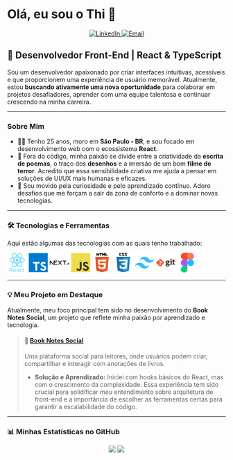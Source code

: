 # Olá, eu sou o Thi 👋

<p align="center">
  <a href="[https://www.linkedin.com/in/thiago-marqueti-soares/]" target="_blank">
    <img src="https://img.shields.io/badge/LinkedIn-Thiago_S.-0077B5?style=for-the-badge&logo=linkedin" alt="LinkedIn">
  </a>
  <a href="mailto:thimarqueti@gmail.com">
    <img src="https://img.shields.io/badge/Email-Entrar_em_contato-D14836?style=for-the-badge&logo=gmail" alt="Email">
  </a>
</p>

## 🚀 Desenvolvedor Front-End | React & TypeScript

Sou um desenvolvedor apaixonado por criar interfaces intuitivas, acessíveis e que proporcionem uma experiência de usuário memorável. Atualmente, estou **buscando ativamente uma nova oportunidade** para colaborar em projetos desafiadores, aprender com uma equipe talentosa e continuar crescendo na minha carreira.

---

### Sobre Mim

- 👨‍💻 Tenho 25 anos, moro em **São Paulo - BR**, e sou focado em desenvolvimento web com o ecossistema **React**.
- 🎨 Fora do código, minha paixão se divide entre a criatividade da **escrita de poemas**, o traço dos **desenhos** e a imersão de um bom **filme de terror**. Acredito que essa sensibilidade criativa me ajuda a pensar em soluções de UI/UX mais humanas e eficazes.
- 🌱 Sou movido pela curiosidade e pelo aprendizado contínuo. Adoro desafios que me forçam a sair da zona de conforto e a dominar novas tecnologias.

---

### 🛠️ Tecnologias e Ferramentas

Aqui estão algumas das tecnologias com as quais tenho trabalhado:

<p align="left">
  <img src="https://raw.githubusercontent.com/devicons/devicon/master/icons/react/react-original-wordmark.svg" alt="React" width="45" height="45"/>
  <img src="https://raw.githubusercontent.com/devicons/devicon/master/icons/typescript/typescript-original.svg" alt="TypeScript" width="45" height="45"/>
  <img src="https://raw.githubusercontent.com/devicons/devicon/master/icons/nextjs/nextjs-original-wordmark.svg" alt="Next.js" width="45" height="45"/>
  <img src="https://raw.githubusercontent.com/devicons/devicon/master/icons/javascript/javascript-original.svg" alt="JavaScript" width="45" height="45"/>
  <img src="https://raw.githubusercontent.com/devicons/devicon/master/icons/html5/html5-original-wordmark.svg" alt="HTML5" width="45" height="45"/>
  <img src="https://raw.githubusercontent.com/devicons/devicon/master/icons/css3/css3-original-wordmark.svg" alt="CSS3" width="45" height="45"/>
  <img src="https://raw.githubusercontent.com/devicons/devicon/master/icons/tailwindcss/tailwindcss-plain.svg" alt="Tailwind CSS" width="45" height="45"/>
  <img src="https://raw.githubusercontent.com/devicons/devicon/master/icons/git/git-original-wordmark.svg" alt="Git" width="45" height="45"/>
  <img src="https://raw.githubusercontent.com/devicons/devicon/master/icons/figma/figma-original.svg" alt="Figma" width="45" height="45"/>
</p>

---

### 💡 Meu Projeto em Destaque

Atualmente, meu foco principal tem sido no desenvolvimento do **Book Notes Social**, um projeto que reflete minha paixão por aprendizado e tecnologia.

> #### 📖 [Book Notes Social](https://github.com/ThiagoS5/book-notes-social)
>
> Uma plataforma social para leitores, onde usuários podem criar, compartilhar e interagir com anotações de livros.
>
> - **Solução e Aprendizado:** Iniciei com hooks básicos do React, mas com o crescimento da complexidade. Essa experiência tem sido crucial para solidificar meu entendimento sobre arquitetura de front-end e a importância de escolher as ferramentas certas para garantir a escalabilidade do código.

---

### 📊 Minhas Estatísticas no GitHub

<p align="center">
  <img height="150em" src="https://github-readme-stats.vercel.app/api?username=ThiagoS5&show_icons=true&theme=dracula&include_all_commits=true&count_private=true"/>
  <img height="150em" src="https://github-readme-stats.vercel.app/api/top-langs/?username=ThiagoS5&layout=compact&langs_count=7&theme=dracula"/>
</p>
